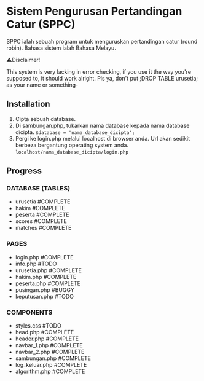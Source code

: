 # Sistem Pengurusan Pertandingan Catur (SPPC)

SPPC ialah sebuah program untuk menguruskan pertandingan catur (round robin). Bahasa sistem ialah Bahasa Melayu.

⚠️Disclaimer! 

This system is very lacking in error checking, if you use it the way you're supposed to, it should work alright. Pls ya, don't put ;DROP TABLE urusetia; as your name or something-

## Installation

1. Cipta sebuah database.
2. Di sambungan.php, tukarkan nama database kepada nama database dicipta. ```$database = 'nama_database_dicipta';```
3. Pergi ke login.php melalui localhost di browser anda. Url akan sedikit berbeza bergantung operating system anda. ```localhost/nama_database_dicipta/login.php```

## Progress
### DATABASE (TABLES)
- urusetia #COMPLETE
- hakim #COMPLETE
- peserta #COMPLETE
- scores #COMPLETE
- matches #COMPLETE

### PAGES
- login.php #COMPLETE
- info.php #TODO
- urusetia.php #COMPLETE
- hakim.php #COMPLETE
- peserta.php #COMPLETE
- pusingan.php #BUGGY
- keputusan.php #TODO

### COMPONENTS
- styles.css #TODO
- head.php #COMPLETE
- header.php #COMPLETE
- navbar_1.php #COMPLETE
- navbar_2.php #COMPLETE
- sambungan.php #COMPLETE
- log_keluar.php #COMPLETE
- algorithm.php #COMPLETE
